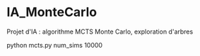 # IA_MonteCarlo

Projet d'IA : algorithme MCTS Monte Carlo, exploration d'arbres

python mcts.py num_sims 10000